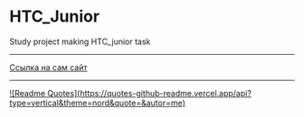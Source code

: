 # HTC_Junior
 Study project making HTC_junior task<br>
 ___
[Ссылка на сам сайт](https://newera2084.github.io/HTC_Junior/)
____
[![Readme Quotes](https://quotes-github-readme.vercel.app/api?type=vertical&theme=nord&quote=<lol i dsfsdf>&autor=me)](https://github.com/piyushsuthar/github-readme-quotes)
